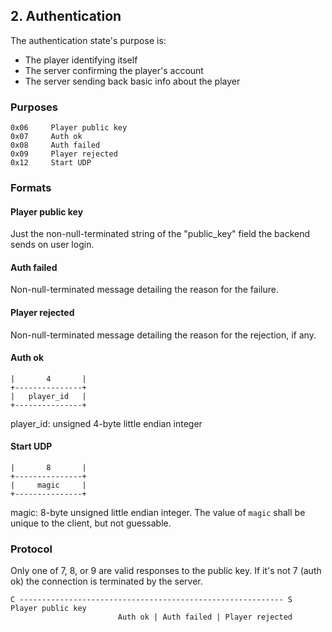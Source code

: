 ## 2. Authentication

The authentication state's purpose is:

- The player identifying itself
- The server confirming the player's account
- The server sending back basic info about the player

### Purposes

```
0x06     Player public key
0x07     Auth ok
0x08     Auth failed
0x09     Player rejected
0x12     Start UDP
```

### Formats

#### Player public key

Just the non-null-terminated string of the "public_key" field the backend sends on user login.

#### Auth failed

Non-null-terminated message detailing the reason for the failure.

#### Player rejected

Non-null-terminated message detailing the reason for the rejection, if any.

#### Auth ok

```
|       4       |
+---------------+
|   player_id   |
+---------------+
```

player_id: unsigned 4-byte little endian integer

#### Start UDP

```
|       8       |
+---------------+
|     magic     |
+---------------+
```

magic: 8-byte unsigned little endian integer. The value of `magic` shall be unique to the client, but not guessable.

### Protocol

Only one of 7, 8, or 9 are valid responses to the public key. If it's not 7 (auth ok) the connection is terminated by the server.

```
C ----------------------------------------------------------- S
Player public key
                        Auth ok | Auth failed | Player rejected
```
